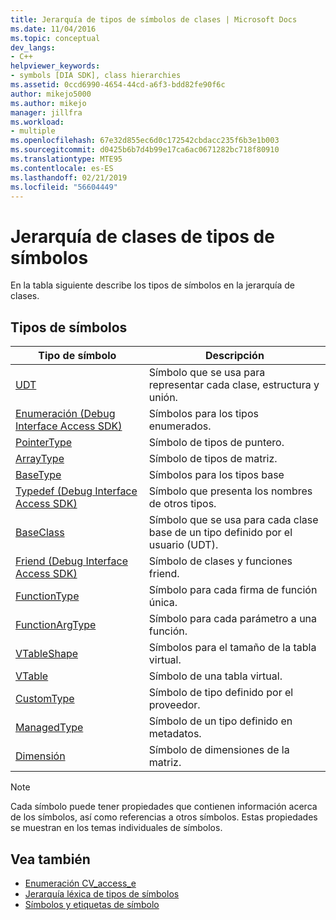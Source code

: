 ```yaml
---
title: Jerarquía de tipos de símbolos de clases | Microsoft Docs
ms.date: 11/04/2016
ms.topic: conceptual
dev_langs:
- C++
helpviewer_keywords:
- symbols [DIA SDK], class hierarchies
ms.assetid: 0ccd6990-4654-44cd-a6f3-bdd82fe90f6c
author: mikejo5000
ms.author: mikejo
manager: jillfra
ms.workload:
- multiple
ms.openlocfilehash: 67e32d855ec6d0c172542cbdacc235f6b3e1b003
ms.sourcegitcommit: d0425b6b7d4b99e17ca6ac0671282bc718f80910
ms.translationtype: MTE95
ms.contentlocale: es-ES
ms.lasthandoff: 02/21/2019
ms.locfileid: "56604449"
---
```

# <a name="class-hierarchy-of-symbol-types"></a>Jerarquía de clases de tipos de símbolos
En la tabla siguiente describe los tipos de símbolos en la jerarquía de clases.

## <a name="symbol-types"></a>Tipos de símbolos

|Tipo de símbolo|Descripción|
|-----------------|-----------------|
|[UDT](../../debugger/debug-interface-access/udt.md)|Símbolo que se usa para representar cada clase, estructura y unión.|
|[Enumeración (Debug Interface Access SDK)](../../debugger/debug-interface-access/enum-debug-interface-access-sdk.md)|Símbolos para los tipos enumerados.|
|[PointerType](../../debugger/debug-interface-access/pointertype.md)|Símbolo de tipos de puntero.|
|[ArrayType](../../debugger/debug-interface-access/arraytype.md)|Símbolo de tipos de matriz.|
|[BaseType](../../debugger/debug-interface-access/basetype.md)|Símbolos para los tipos base|
|[Typedef (Debug Interface Access SDK)](../../debugger/debug-interface-access/typedef-debug-interface-access-sdk.md)|Símbolo que presenta los nombres de otros tipos.|
|[BaseClass](../../debugger/debug-interface-access/baseclass.md)|Símbolo que se usa para cada clase base de un tipo definido por el usuario (UDT).|
|[Friend (Debug Interface Access SDK)](../../debugger/debug-interface-access/friend-debug-interface-access-sdk.md)|Símbolo de clases y funciones friend.|
|[FunctionType](../../debugger/debug-interface-access/functiontype.md)|Símbolo para cada firma de función única.|
|[FunctionArgType](../../debugger/debug-interface-access/functionargtype.md)|Símbolo para cada parámetro a una función.|
|[VTableShape](../../debugger/debug-interface-access/vtableshape.md)|Símbolos para el tamaño de la tabla virtual.|
|[VTable](../../debugger/debug-interface-access/vtable.md)|Símbolo de una tabla virtual.|
|[CustomType](../../debugger/debug-interface-access/customtype.md)|Símbolo de tipo definido por el proveedor.|
|[ManagedType](../../debugger/debug-interface-access/managedtype.md)|Símbolo de un tipo definido en metadatos.|
|[Dimensión](../../debugger/debug-interface-access/dimension.md)|Símbolo de dimensiones de la matriz.|

> [!NOTE]
>  Cada símbolo puede tener propiedades que contienen información acerca de los símbolos, así como referencias a otros símbolos. Estas propiedades se muestran en los temas individuales de símbolos.

## <a name="see-also"></a>Vea también
- [Enumeración CV_access_e](../../debugger/debug-interface-access/cv-access-e.md)
- [Jerarquía léxica de tipos de símbolos](../../debugger/debug-interface-access/lexical-hierarchy-of-symbol-types.md)
- [Símbolos y etiquetas de símbolo](../../debugger/debug-interface-access/symbols-and-symbol-tags.md)